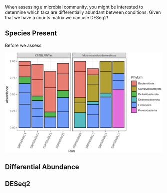 When assessing a microbial community, you might be interested to determine which taxa are differentially abundant between conditions. Given that we have a counts matrix we can use DESeq2!

## Species Present

Before we assess

![](images/present-phylum.png)

## Differential Abundance 

## DESeq2
